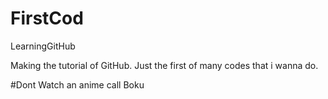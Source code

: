 # FirstCod

LearningGitHub

Making the tutorial of GitHub. Just the first of many codes that i wanna do.

#Dont Watch an anime call Boku
